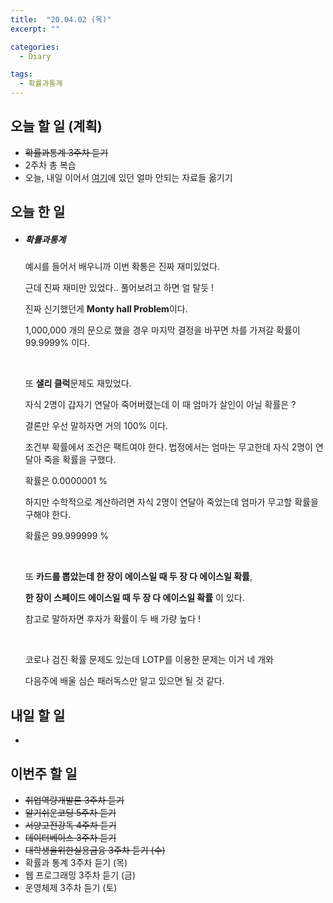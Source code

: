 ```yaml
---
title:  "20.04.02 (목)"
excerpt: ""

categories:
  - Diary

tags:
  - 확률과통계
---
```


## 오늘 할 일 (계획)

- ~~확률과통계 3주차 듣기~~
- 2주차 총 복습
- 오늘, 내일 이어서 [여기](https://nam-ki-bok.github.io/KibokWebPortfolio/)에 있던 얼마 안되는 자료들 옮기기



## 오늘 한 일

- ##### 확률과통계

  예시를 들어서 배우니까 이번 확통은 진짜 재미있었다.

  근데 진짜 재미만 있었다.. 풀어보려고 하면 얼 탈듯 !

  진짜 신기했던게 **Monty hall Problem**이다.

  1,000,000 개의 문으로 했을 경우 마지막 결정을 바꾸면 차를 가져갈 확률이 99.9999% 이다.

  <br>

  또 **샐리 클럭**문제도 재밌었다.

  자식 2명이 갑자기 연달아 죽어버렸는데 이 때 엄마가 살인이 아닐 확률은 ?

  결론만 우선 말하자면 거의 100% 이다.

  조건부 확률에서 조건은 팩트여야 한다. 법정에서는 엄마는 무고한데 자식 2명이 연달아 죽을 확률을 구했다.

  확률은 0.0000001 %

  하지만 수학적으로 계산하려면 자식 2명이 연달아 죽었는데 엄마가 무고할 확률을 구해야 한다.

  확률은 99.999999 %

  <br>

  또 **카드를 뽑았는데 한 장이 에이스일 때 두 장 다 에이스일 확률**,

  **한 장이 스페이드 에이스일 때 두 장 다 에이스일 확률** 이 있다.

  참고로 말하자면 후자가 확률이 두 배 가량 높다 !

  <br>

  코로나 검진 확률 문제도 있는데 LOTP를 이용한 문제는 이거 네 개와

  다음주에 배울 심슨 패러독스만 알고 있으면 될 것 같다.

  

## 내일 할 일

- 

  


## 이번주 할 일

- ~~취업역량개발론 3주차 듣기~~
- ~~알기쉬운코딩 5주차 듣기~~
- ~~서양고전강독 4주차 듣기~~
- ~~데이터베이스 3주차 듣기~~
- ~~대학생을위한실용금융 3주차 듣기 (수)~~
- 확률과 통계 3주차 듣기 (목)
- 웹 프로그래밍 3주차 듣기 (금)
- 운영체제 3주차 듣기 (토)